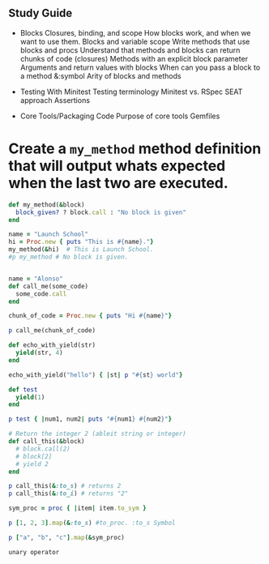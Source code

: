 ## Study Guide

- Blocks
Closures, binding, and scope
How blocks work, and when we want to use them.
Blocks and variable scope
Write methods that use blocks and procs
Understand that methods and blocks can return chunks of code (closures)
Methods with an explicit block parameter
Arguments and return values with blocks
When can you pass a block to a method
&:symbol
Arity of blocks and methods

- Testing With Minitest
Testing terminology
Minitest vs. RSpec
SEAT approach
Assertions

- Core Tools/Packaging Code
Purpose of core tools
Gemfiles

# Create a `my_method` method definition that will output whats expected when the last two are executed.

```ruby
def my_method(&block)
  block_given? ? block.call : "No block is given"
end

name = "Launch School"
hi = Proc.new { puts "This is #{name}."}
my_method(&hi)  # This is Launch School.
#p my_method # No block is given.


name = "Alonso"
def call_me(some_code)
  some_code.call
end

chunk_of_code = Proc.new { puts "Hi #{name}"}

p call_me(chunk_of_code)
```

```ruby
def echo_with_yield(str)
  yield(str, 4)
end

echo_with_yield("hello") { |st| p "#{st} world"}
```

```ruby
def test
  yield(1)
end

p test { |num1, num2| puts "#{num1} #{num2}"}
```

```ruby
# Return the integer 2 (ableit string or integer)
def call_this(&block)
  # block.call(2)
  # block[2]
  # yield 2
end

p call_this(&:to_s) # returns 2
p call_this(&:to_i) # returns "2"

sym_proc = proc { |item| item.to_sym }

p [1, 2, 3].map(&:to_s) #to_proc. :to_s Symbol

p ["a", "b", "c"].map(&sym_proc)

unary operator
```